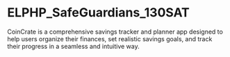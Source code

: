 # ELPHP_SafeGuardians_130SAT
CoinCrate is a comprehensive savings tracker and planner app designed to help users organize their finances, set realistic savings goals, and track their progress in a seamless and intuitive way. 
